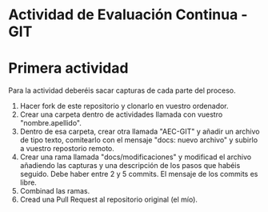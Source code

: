 # Actividad de Evaluación Continua - GIT

# Primera actividad

Para la actividad deberéis sacar capturas de cada parte del proceso.

  1. Hacer fork de este repositorio y clonarlo en vuestro ordenador.
  2. Crear una carpeta dentro de actividades llamada con vuestro "nombre.apellido".
  3. Dentro de esa carpeta, crear otra llamada "AEC-GIT" y añadir un archivo de tipo texto, comitearlo con el mensaje "docs: nuevo archivo" y subirlo a vuestro repostorio remoto.
  4. Crear una rama llamada "docs/modificaciones" y modificad el archivo añadiendo las capturas y una descripción de los pasos que habéis seguido. Debe haber entre 2 y 5 commits. El mensaje de los commits es libre.
  5. Combinad las ramas.
  6. Cread una Pull Request al repositorio original (el mío).
